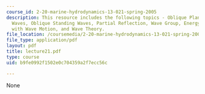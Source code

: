 ```yaml
---
course_id: 2-20-marine-hydrodynamics-13-021-spring-2005
description: This resource includes the following topics - Oblique Plane Waves, Standing
  Waves, Oblique Standing Waves, Partial Reflection, Wave Group, Energy Associated
  with Wave Motion, and Wave Theory.
file_location: /coursemedia/2-20-marine-hydrodynamics-13-021-spring-2005/b9fe0992f1502e0c704359a2f7ecc56c_lecture21.pdf
file_type: application/pdf
layout: pdf
title: lecture21.pdf
type: course
uid: b9fe0992f1502e0c704359a2f7ecc56c

---
```

None